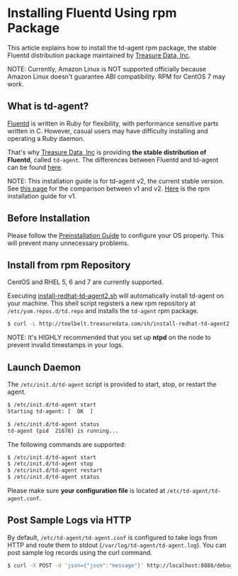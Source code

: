 # Installing Fluentd Using rpm Package

This article explains how to install the td-agent rpm package, the stable Fluentd distribution package maintained by [Treasure Data, Inc](http://www.treasuredata.com/).

NOTE: Currently, Amazon Linux is NOT supported officially because Amazon Linux doesn't guarantee ABI compatibility. RPM for CentOS 7 may work.

## What is td-agent?

[Fluentd](http://www.fluentd.org) is written in Ruby for flexibility, with performance sensitive parts written in C. However, casual users may have difficulty installing and operating a Ruby daemon.

That's why [Treasure Data, Inc](http://www.treasuredata.com/) is providing **the stable distribution of Fluentd**, called `td-agent`. The differences between Fluentd and td-agent can be found <a href="//www.fluentd.org/faqs">here</a>.

NOTE: This installation guide is for td-agent v2, the current stable version. See <a href="td-agent-v1-vs-v2">this page</a> for the comparison between v1 and v2. <a href="install-by-rpm-v1">Here</a> is the rpm installation guide for v1.

## Before Installation

Please follow the [Preinstallation Guide](before-install) to configure your OS properly. This will prevent many unnecessary problems.

## Install from rpm Repository

CentOS and RHEL 5, 6 and 7 are currently supported.

Executing [install-redhat-td-agent2.sh](http://toolbelt.treasuredata.com/sh/install-redhat-td-agent2.sh) will automatically install td-agent on your machine. This shell script registers a new rpm repository at `/etc/yum.repos.d/td.repo` and installs the `td-agent` rpm package.

```bash
$ curl -L http://toolbelt.treasuredata.com/sh/install-redhat-td-agent2.sh | sh
```

NOTE: It's HIGHLY recommended that you set up <b>ntpd</b> on the node to prevent invalid timestamps in your logs.

## Launch Daemon

The `/etc/init.d/td-agent` script is provided to start, stop, or restart the agent.

```bash
$ /etc/init.d/td-agent start
Starting td-agent: [  OK  ]

$ /etc/init.d/td-agent status
td-agent (pid  21678) is running...
```

The following commands are supported:

```bash
$ /etc/init.d/td-agent start
$ /etc/init.d/td-agent stop
$ /etc/init.d/td-agent restart
$ /etc/init.d/td-agent status
```

Please make sure **your configuration file** is located at `/etc/td-agent/td-agent.conf`.

## Post Sample Logs via HTTP

By default, `/etc/td-agent/td-agent.conf` is configured to take logs from HTTP and route them to stdout (`/var/log/td-agent/td-agent.log`). You can post sample log records using the curl command.

```bash
$ curl -X POST -d 'json={"json":"message"}' http://localhost:8888/debug.test
```
